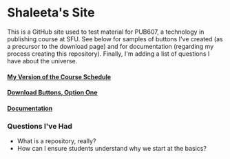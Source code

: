 # Shaleeta's Site

This is a GitHub site used to test material for PUB607, a technology in publishing course at SFU. See below for samples of buttons I've created (as a precursor to the download page) and for documentation (regarding my process creating this repository). Finally, I'm adding a list of questions I have about the universe. 

#### [My Version of the Course Schedule](Schedule.md)

#### [Download Buttons, Option One](DownloadButtons.md)

#### [Documentation](Documentation.md)

### Questions I've Had

- What is a repository, really? 
- How can I ensure students understand why we start at the basics?
